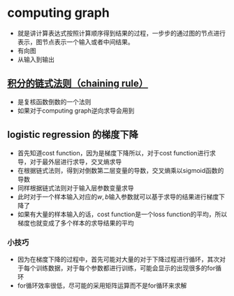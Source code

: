 # computing graph

+ 就是讲计算表达式按照计算顺序得到结果的过程，一步步的通过图的节点进行表示，图节点表示一个输入或者中间结果。
+ 有向图
+ 从输入到输出

## [积分的链式法则（chaining rule）](https://zh.wikipedia.org/wiki/%E9%93%BE%E5%BC%8F%E6%B3%95%E5%88%99)

+ 是复核函数倒数的一个法则
+ 如果对于computing graph逆向求导会用到

## logistic regression 的梯度下降

+ 首先知道cost function，因为是梯度下降所以，对于cost function进行求导，对于最外层进行求导，交叉熵求导
+ 在根据链式法则，得到对倒数第二层变量的导数，交叉熵乘以sigmoid函数的导数
+ 同样根据链式法则对于输入层参数变量求导
+ 此时对于一个样本输入对应的$w,b$输入参数就可以基于求导的结果进行梯度下降了
+ 如果有大量的样本输入的话，cost function是一个loss function的平均，所以梯度也就变成了多个样本的求导结果的平均

### 小技巧

+ 因为在梯度下降的过程中，首先可能对大量的对于下降过程进行循环，其次对于每个训练数据，对于每个参数都进行训练，可能会显示的出现很多的for循环
+ for循环效率很低，尽可能的采用矩阵运算而不是for循环来求解